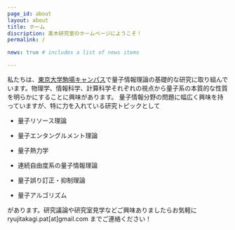 ```yaml
---
page_id: about
layout: about
title: ホーム
discription: 髙木研究室のホームページにようこそ！
permalink: /

news: true # includes a list of news items

---
```


私たちは、[東京大学駒場キャンパス](https://maps.app.goo.gl/cYoCTEK6EgC6kQpo7)で量子情報理論の基礎的な研究に取り組んでいます。物理学、情報科学、計算科学それぞれの視点から量子系の本質的な性質を明らかにすることに興味があります。
量子情報分野の問題に幅広く興味を持っていますが、特に力を入れている研究トピックとして

- 量子リソース理論

- 量子エンタングルメント理論

- 量子熱力学

- 連続自由度系の量子情報理論

- 量子誤り訂正・抑制理論

- 量子アルゴリズム

があります。研究議論や研究室見学などご興味ありましたらお気軽に ryujitakagi.pat[at]gmail.com までご連絡ください！